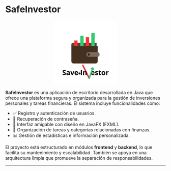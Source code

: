 # SafeInvestor
<p align="center">
  <img src="src/main/resources/images/logo-saveInvestor.png" alt="Logo SafeInvestor" width="200">
</p>

**SafeInvestor** es una aplicación de escritorio desarrollada en Java que ofrece una plataforma segura y organizada para la gestión de inversiones personales y tareas financieras. El sistema incluye funcionalidades como:

- ✅ Registro y autenticación de usuarios.
- 🔐 Recuperación de contraseña.
- 🎨 Interfaz amigable con diseño en JavaFX (FXML).
- 📁 Organización de tareas y categorías relacionadas con finanzas.
- 📊 Gestión de estadísticas e información personalizada.

El proyecto está estructurado en módulos **frontend** y **backend**, lo que facilita su mantenimiento y escalabilidad. También se apoya en una arquitectura limpia que promueve la separación de responsabilidades.

---

